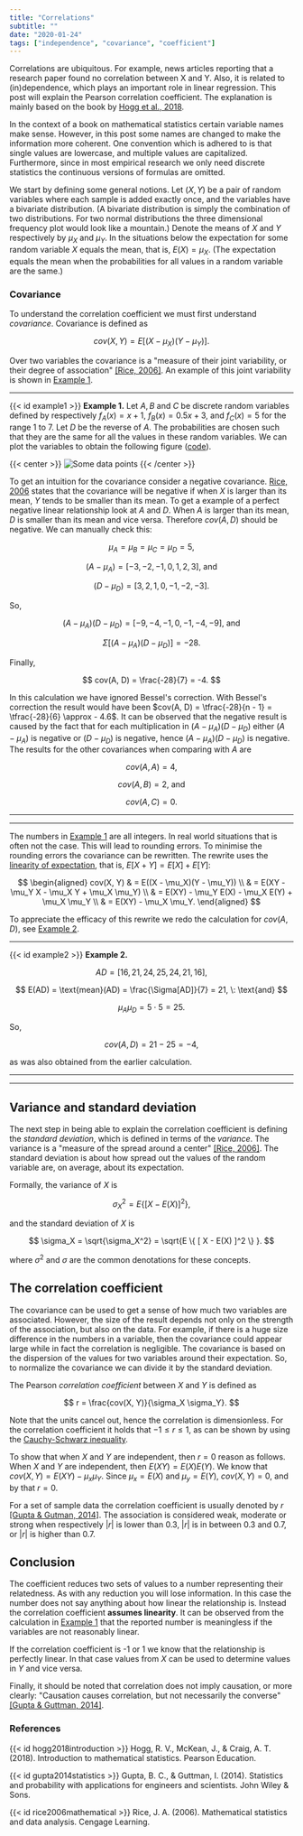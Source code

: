 ```yaml
---
title: "Correlations"
subtitle: ""
date: "2020-01-24"
tags: ["independence", "covariance", "coefficient"]
---
```


Correlations are ubiquitous.
For example, news articles reporting that a research paper found no correlation between X and Y.
Also, it is related to (in)dependence, which plays an important role in linear regression.
This post will explain the Pearson correlation coefficient.
The explanation is mainly based on the book by [Hogg et al., 2018](#hogg2018introduction).

In the context of a book on mathematical statistics certain variable names make sense.
However, in this post some names are changed to make the information more coherent.
One convention which is adhered to is that single values are lowercase, and multiple values are capitalized.
Furthermore, since in most empirical research we only need discrete statistics the continuous versions of formulas are omitted.

We start by defining some general notions.
Let $(X, Y)$ be a pair of random variables where each sample is added exactly once, and the variables have a bivariate distribution.
(A bivariate distribution is simply the combination of two distributions.
For two normal distributions the three dimensional frequency plot would look like a mountain.)
Denote the means of $X$ and $Y$ respectively by $\mu_X$ and $\mu_Y$.
In the situations below the expectation for some random variable $X$ equals the mean, that is, $E(X) = \mu_X$.
(The expectation equals the mean when the probabilities for all values in a random variable are the same.)

### Covariance
To understand the correlation coefficient we must first understand *covariance*.
Covariance is defined as

$$ cov(X,Y) = E[(X - \mu_X)(Y - \mu_Y)]. $$

Over two variables the covariance is a "measure of their joint variability, or their degree of association" [[Rice, 2006]](#rice2006mathematical).
An example of this joint variability is shown in [Example 1](#example1).

- - -

{{< id example1 >}}
**Example 1.** Let $A, B$ and $C$ be discrete random variables defined by respectively $f_A(x) = x + 1$, $f_B(x) = 0.5x + 3$, and $f_C(x) = 5$ for the range 1 to 7.
Let $D$ be the reverse of $A$.
The probabilities are chosen such that they are the same for all the values in these random variables.
We can plot the variables to obtain the following figure ([code](/notebooks/correlation.html)).

{{< center >}}
![Some data points](/images/correlation.svg)
{{< /center >}}

To get an intuition for the covariance consider a negative covariance.
[Rice, 2006](#rice2006mathematical) states that the covariance will be negative if when $X$ is larger than its mean, $Y$ tends to be smaller than its mean.
To get a example of a perfect negative linear relationship look at $A$ and $D$.
When $A$ is larger than its mean, $D$ is smaller than its mean and vice versa.
Therefore $cov(A, D)$ should be negative.
We can manually check this:

$$ \mu_A = \mu_B = \mu_C = \mu_D = 5, $$

$$ (A - \mu_A) = [-3, -2, -1, 0, 1, 2, 3], \: \text{and} $$

$$ (D - \mu_D) = [3, 2, 1, 0, -1, -2, -3]. $$

So,

$$ (A - \mu_A)(D - \mu_D) = [-9, -4, -1, 0, -1, -4, -9], \: \text{and} $$

$$ \Sigma [(A - \mu_A)(D - \mu_D)] = -28. $$

Finally,

$$ cov(A, D) = \frac{-28}{7} = -4. $$

In this calculation we have ignored Bessel's correction.
With Bessel's correction the result would have been $cov(A, D) = \tfrac{-28}{n - 1} = \tfrac{-28}{6} \approx - 4.6$.
It can be observed that the negative result is caused by the fact that for each multiplication in $(A - \mu_A)(D - \mu_D)$ either $(A - \mu_A)$ is negative or $(D - \mu_D)$ is negative, hence $(A - \mu_A)(D - \mu_D)$ is negative.
The results for the other covariances when comparing with $A$ are

$$ cov(A, A) = 4, $$

$$ cov(A, B) = 2, \: \text{and} $$

$$ cov(A, C) = 0. $$

- - -
- - -

The numbers in [Example 1](#example1) are all integers.
In real world situations that is often not the case.
This will lead to rounding errors.
To minimise the rounding errors the covariance can be rewritten.
The rewrite uses the [linearity of expectation](https://brilliant.org/wiki/linearity-of-expectation/), that is, $E[X + Y] = E[X] + E[Y]$:

$$
\begin{aligned}
cov(X, Y) & = E((X - \mu_X)(Y - \mu_Y)) \\
& = E(XY - \mu_Y X - \mu_X Y + \mu_X \mu_Y) \\
& = E(XY) - \mu_Y E(X) - \mu_X E(Y) + \mu_X \mu_Y \\
& = E(XY) - \mu_X \mu_Y.
\end{aligned}
$$

To appreciate the efficacy of this rewrite we redo the calculation for $cov(A, D)$, see [Example 2](#example2).

- - -

{{< id example2 >}}
**Example 2.**

$$ AD = [16, 21, 24, 25, 24, 21, 16], $$

$$ E(AD) = \text{mean}(AD) = \frac{\Sigma[AD]}{7} = 21, \: \text{and} $$

$$ \mu_A \mu_D = 5 \cdot 5 = 25. $$

So,

$$ cov(A, D) = 21 - 25 = -4, $$

as was also obtained from the earlier calculation.

- - -
- - -

## Variance and standard deviation
The next step in being able to explain the correlation coefficient is defining the *standard deviation*, which is defined in terms of the *variance*.
The variance is a "measure of the spread around a center" [[Rice, 2006]](#rice2006mathematical).
The standard deviation is about how spread out the values of the random variable are, on average, about its expectation.

Formally, the variance of $X$ is

$$ \sigma_X^2 = E \{ [ X - E(X) ]^2 \}, $$

and the standard deviation of $X$ is

$$ \sigma_X = \sqrt{\sigma_X^2} = \sqrt{E \{ [ X - E(X) ]^2 \} }. $$

where $\sigma^2$ and $\sigma$ are the common denotations for these concepts.

## The correlation coefficient
The covariance can be used to get a sense of how much two variables are associated.
However, the size of the result depends not only on the strength of the association, but also on the data.
For example, if there is a huge size difference in the numbers in a variable, then the covariance could appear large while in fact the correlation is negligible.
The covariance is based on the dispersion of the values for two variables around their expectation.
So, to normalize the covariance we can divide it by the standard deviation.

The Pearson *correlation coefficient* between $X$ and $Y$ is defined as

$$ r = \frac{cov(X, Y)}{\sigma_X \sigma_Y}. $$

Note that the units cancel out, hence the correlation is dimensionless.
For the correlation coefficient it holds that $-1 \le r \le 1$, as can be shown by using the [Cauchy-Schwarz inequality](https://math.stackexchange.com/questions/564751).

To show that when $X$ and $Y$ are independent, then $r = 0$ reason as follows.
When $X$ and $Y$ are independent, then $E(XY) = E(X)E(Y)$.
We know that $cov(X, Y) = E(XY) - \mu_x \mu_Y$.
Since $\mu_x = E(X)$ and $\mu_y = E(Y)$, $cov(X, Y) = 0$, and by that $r = 0$.

For a set of sample data the correlation coefficient is usually denoted by $r$ [[Gupta & Gutman, 2014]](#gupta2014statistics).
The association is considered weak, moderate or strong when respectively $|r|$ is lower than 0.3, $|r|$ is in between 0.3 and 0.7, or $|r|$ is higher than 0.7.

## Conclusion
The coefficient reduces two sets of values to a number representing their relatedness.
As with any reduction you will lose information.
In this case the number does not say anything about how linear the relationship is.
Instead the correlation coefficient **assumes linearity**.
It can be observed from the calculation in [Example 1](#example1) that the reported number is meaningless if the variables are not reasonably linear.

If the correlation coefficient is -1 or 1 we know that the relationship is perfectly linear.
In that case values from $X$ can be used to determine values in $Y$ and vice versa.

Finally, it should be noted that correlation does not imply causation, or more clearly: "Causation causes correlation, but not necessarily the converse" [[Gupta & Guttman, 2014]](#gupta2014statistics).


### References
{{< id hogg2018introduction >}}
Hogg, R. V., McKean, J., & Craig, A. T. (2018).
Introduction to mathematical statistics.
Pearson Education.

{{< id gupta2014statistics >}}
Gupta, B. C., & Guttman, I. (2014).
Statistics and probability with applications for engineers and scientists.
John Wiley & Sons.

{{< id rice2006mathematical >}}
Rice, J. A. (2006).
Mathematical statistics and data analysis.
Cengage Learning.
